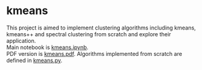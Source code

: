 # kmeans
This project is aimed to implement clustering algorithms including kmeans, kmeans++ and spectral clustering from scratch and explore their application.  
Main notebook is [kmeans.ipynb](https://github.com/hxu47/kmeans/blob/main/kmeans.ipynb).  
PDF version is [kmeans.pdf](https://github.com/hxu47/kmeans/blob/main/kmeans.pdf).
Algorithms implemented from scratch are defined in [kmeans.py](https://github.com/hxu47/kmeans/blob/main/kmeans.py).
